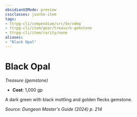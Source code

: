 ```yaml
---
obsidianUIMode: preview
cssclasses: json5e-item
tags:
- ttrpg-cli/compendium/src/5e/xdmg
- ttrpg-cli/item/gear/treasure-gemstone
- ttrpg-cli/item/rarity/none
aliases: 
- "Black Opal"
---
```

# Black Opal
*Treasure (gemstone)*  

- **Cost**: 1,000 gp

A dark green with black mottling and golden flecks gemstone.

*Source: Dungeon Master's Guide (2024) p. 214*
